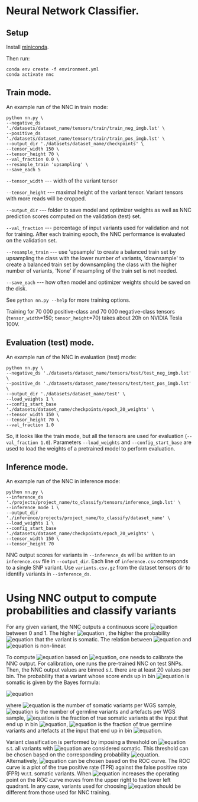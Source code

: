 # Neural Network Classifier.

## Setup


Install  [miniconda](https://docs.conda.io/projects/conda/en/latest/user-guide/install/index.html).

Then run:

```
conda env create -f environment.yml
conda activate nnc
```

## Train mode.

An example run of the NNC in train mode:

```
python nn.py \
--negative_ds './datasets/dataset_name/tensors/train/train_neg_imgb.lst' \
--positive_ds './datasets/dataset_name/tensors/train/train_pos_imgb.lst' \
--output_dir './datasets/dataset_name/checkpoints' \
--tensor_width 150 \
--tensor_height 70 \
--val_fraction 0.0 \
--resample_train 'upsampling' \
--save_each 5
```

`--tensor_width` --- width of the variant tensor

`--tensor_height` --- maximal height of the variant tensor. Variant tensors with more reads will be cropped.

`--output_dir` --- folder to save model and optimizer weights as well as NNC prediction scores computed on the validation (test) set.

`--val_fraction` --- percentage of input variants used for validation and not for training. After each training epoch, the NNC performance is evaluated on the validation set.

`--resample_train` --- use 'upsample' to create a balanced train set by upsampling the class with the lower number of variants, 'downsample' to create a balanced train set by downsampling the class with the higher number of variants, 'None' if resampling of the train set is not needed.

`--save_each` --- how often model and optimizer weights should be saved on the disk.

See `python nn.py --help` for more training options.

Training for 70 000 positive-class and 70 000 negative-class tensors (`tensor_width`=150; `tensor_height`=70) takes about 20h on NVIDIA Tesla 100V.

## Evaluation (test) mode.

An example run of the NNC in evaluation (test) mode:

```
python nn.py \
--negative_ds './datasets/dataset_name/tensors/test/test_neg_imgb.lst' \
--positive_ds './datasets/dataset_name/tensors/test/test_pos_imgb.lst' \
--output_dir './datasets/dataset_name/test' \
--load_weights 1 \
--config_start_base './datasets/dataset_name/checkpoints/epoch_20_weights' \
--tensor_width 150 \
--tensor_height 70 \
--val_fraction 1.0
```
So, it looks like the train mode, but all the tensors are used for evaluation (`--val_fraction 1.0`).
Parameters `--load_weights` and `--config_start_base` are used to load the weights of a pretrained model to perform evaluation.

## Inference mode.

An example run of the NNC in inference mode:

```
python nn.py \
--inference_ds './projects/project_name/to_classify/tensors/inference_imgb.lst' \
--inference_mode 1 \
--output_dir './inference/projects/project_name/to_classify/dataset_name' \
--load_weights 1 \
--config_start_base './datasets/dataset_name/checkpoints/epoch_20_weights' \
--tensor_width 150 \
--tensor_height 70
```

NNC output scores for variants in `--inference_ds` will be written to an `inference.csv` file in `--output_dir`.
Each line of `inference.csv` corresponds to a single SNP variant. Use `variants.csv.gz` from the dataset tensors dir to identify
variants in `--inference_ds`.

# Using NNC output to compute probabilities and classify variants

For any given variant, the NNC outputs a continuous score ![equation](https://latex.codecogs.com/svg.image?s)
between 0 and 1. The higher ![equation](https://latex.codecogs.com/svg.image?s)
, the higher the probability ![equation](https://latex.codecogs.com/svg.image?p_%7Bsom%7D) that the variant is somatic. The relation between ![equation](https://latex.codecogs.com/svg.image?s) and ![equation](https://latex.codecogs.com/svg.image?p_%7Bsom%7D) is non-linear.

To compute ![equation](https://latex.codecogs.com/svg.image?p_%7Bsom%7D) based on ![equation](https://latex.codecogs.com/svg.image?s), one needs to calibrate the NNC output. For calibration, one runs the pre-trained NNC on test SNPs. Then, the NNC output values are binned s.t. there are at least 20 values per bin. The probability that a variant whose score ends up in bin ![equation](https://latex.codecogs.com/svg.image?s_%7Bi%7D) is somatic is given by the Bayes formula:

![equation](https://latex.codecogs.com/svg.image?p_%7Bsom%7D(s%5Csubset%20s_i)=%5Cfrac%7BP(s%5Csubset%20s_i%7Csom)%5Ctimes%20N_%7Bsom%7D%7D%7BP(s%5Csubset%20s_i%7Csom)%5Ctimes%20N_%7Bsom%7D%20&plus;%20P(s%5Csubset%20s_i%7Cneg)%5Ctimes%20N_%7Bneg%7D%7D)

where ![equation](https://latex.codecogs.com/svg.image?N_%7Bsom%7D) is the number of somatic variants per WGS sample,
![equation](https://latex.codecogs.com/svg.image?N_%7Bneg%7D) is the number of germline variants and artefacts per WGS sample, ![equation](https://latex.codecogs.com/svg.image?P(s%5Csubset%20s_i%7Csom)%20) is the fraction of true somatic variants at the input that end up in bin ![equation](https://latex.codecogs.com/svg.image?s_%7Bi%7D), ![equation](https://latex.codecogs.com/svg.image?P(s%5Csubset%20s_i%7Cneg)%20)  is the fraction of true germline variants and artefacts at the input that end up in bin ![equation](https://latex.codecogs.com/svg.image?s_%7Bi%7D).


Variant classification is performed by imposing a threshold on ![equation](https://latex.codecogs.com/svg.image?s) s.t. all variants with ![equation](https://latex.codecogs.com/svg.image?s%3Es_%7Bthr%7D) are considered somatic. This threshold can be chosen based on the corresponding probability ![equation](https://latex.codecogs.com/svg.image?p_%7Bsom%7D). Alternatively, ![equation](https://latex.codecogs.com/svg.image?s_%7Bthr%7D) can be chosen based on the ROC curve. The ROC curve is a plot of the true positive rate (TPR) against the false positive rate (FPR) w.r.t. somatic variants. When ![equation](https://latex.codecogs.com/svg.image?s_%7Bthr%7D) increases the operating point on the ROC curve moves from the upper right to the lower left quadrant. In any case, variants used for choosing ![equation](https://latex.codecogs.com/svg.image?s_%7Bthr%7D) should be different from those used for NNC training.
